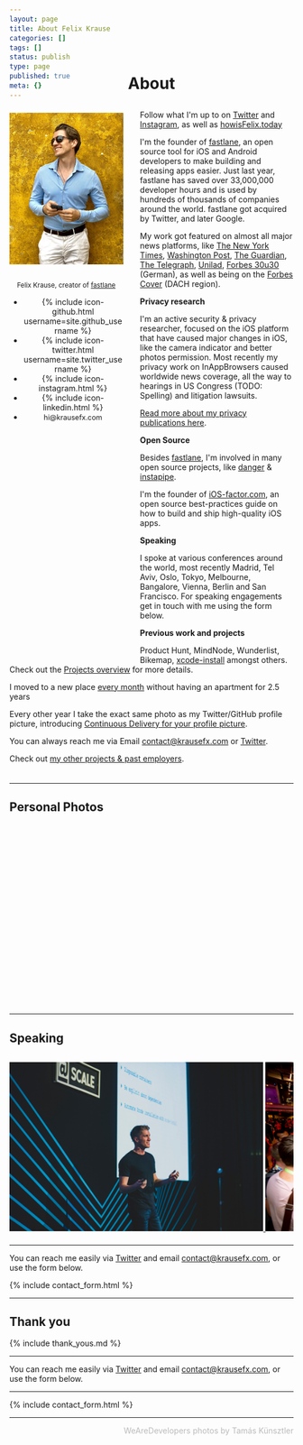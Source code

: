 ```yaml
---
layout: page
title: About Felix Krause
categories: []
tags: []
status: publish
type: page
published: true
meta: {}
---
```


<h1 id="about-header">About</h1>

<div id="leftCol">
  <img src="/assets/FelixKrauseProfilePicture.jpg" width="290" style="margin-bottom: 10px; margin-top: 5px;" />
  <br />
  <p style="text-align: center;"><small style="">Felix Krause, creator of <a href="https://fastlane.tools" target="_blank">fastlane</a></small></p>
  <!-- Social links -->
  <ul id="about-social" class="social-media-list" style="margin-top: 10px; margin-bottom: 30px;">
    <li>
      {% include icon-github.html username=site.github_username %}
    </li>
    <li>
      {% include icon-twitter.html username=site.twitter_username %}
    </li>
    <li>
      {% include icon-instagram.html %}
    </li>
    <li>
      {% include icon-linkedin.html %}
    </li>
    <li>
      <a style="font-size: 90%" href="mailto:hi@krausefx.com">hi@krausefx.com</a>
    </li>
  </ul>
</div>

<div id="rightCol">
  <p>Follow what I'm up to on <a href="https://twitter.com/krausefx">Twitter</a> and <a href="https://instagram.com/KrauseFx">Instagram</a>, as well as <a href="https://howisFelix.today">howisFelix.today</a></p>

  <p>I'm the founder of <a href="https://fastlane.tools" target="_blank">fastlane</a>, an open source tool for iOS and Android developers to make building and releasing apps easier. Just last year, fastlane has saved over 33,000,000 developer hours and is used by hundreds of thousands of companies around the world. fastlane got acquired by Twitter, and later Google.</p>
  
  <p>My work got featured on almost all major news platforms, like <a href="https://www.nytimes.com/2022/08/19/technology/tiktok-browser-tracking.html">The New York Times</a>, <a href="https://www.washingtonpost.com/technology/2022/09/13/facebook-instagram-data-privacy/">Washington Post</a>, <a href="https://www.theguardian.com/technology/2017/oct/12/apple-id-iphone-password-demands-security-flaw-phishing-attack-fake-sign-in-request">The Guardian</a>, <a href="https://www.telegraph.co.uk/technology/2017/10/26/warning-iphone-apps-can-silently-turn-cameras-time/">The Telegraph</a>, <a href="https://www.unilad.co.uk/featured/creepy-apple-loophole-seriously-infringes-on-your-privacy/">Unilad</a>, <a href="https://www.forbes.at/artikel/30u30-2017-felix-krause.html" target="_blank">Forbes 30u30</a> (German), as well as being on the <a href="https://twitter.com/krausefx/status/737989912847224832?lang=en">Forbes Cover</a> (DACH region).</p>

  <p><b>Privacy research</b></p>

  <p>I'm an active security & privacy researcher, focused on the iOS platform that have caused major changes in iOS, like the camera indicator and better photos permission. Most recently my privacy work on InAppBrowsers caused worldwide news coverage, all the way to hearings in US Congress (TODO: Spelling) and litigation lawsuits.
  </p>
  
  <p><a href="/privacy">Read more about my privacy publications here</a>.</p>

  <p><b>Open Source</b></p>

  <p>Besides <a href="https://fastlane.tools" target="_blank">fastlane</a>, I'm involved in many open source projects, like <a href="https://github.com/danger/danger" target="_blank">danger</a> & <a href="https://instapipe.net">instapipe</a>.</p>

  <p>I'm the founder of <a href="https://ios-factor.com" target="_blank">iOS-factor.com</a>, an open source best-practices guide on how to build and ship high-quality iOS apps.</p>

  <p><b>Speaking</b></p>

  <p>I spoke at various conferences around the world, most recently Madrid, Tel Aviv, Oslo, Tokyo, Melbourne, Bangalore, Vienna, Berlin and San Francisco. For speaking engagements get in touch with me using the form below.</p>

  <p><b>Previous work and projects</b></p>
  <p>Product Hunt, MindNode, Wunderlist, Bikemap, <a href="https://github.com/xcpretty/xcode-install">xcode-install</a> amongst others. Check out the <a href="/projects">Projects overview</a> for more details.</p>

  <p>I moved to a new place <a href="/blog/going-nomad">every month</a> without having an apartment for 2.5 years</p>

  <p>Every other year I take the exact same photo as my Twitter/GitHub profile picture, introducing <a href="/blog/continuous-delivery-for-your-profile-picture">Continuous Delivery for your profile picture</a>.</p>

  <p>You can always reach me via Email <a href="mailto:contact@krausefx.com">contact@krausefx.com</a> or <a href="https://twitter.com/KrauseFx">Twitter</a>.</p>

  <p>Check out <a href="/projects">my other projects & past employers</a>.</p>
</div>

<hr style="margin-top: 35px" />

<h2>Personal Photos</h2>
<div class="imageCarousel" id="personalCarousel">
</div>

<hr />

<h2>Speaking</h2>
<div class="imageCarousel">
  <a href="/assets/speaking/FelixKrause1.jpg" target="_blank">
    <img src="/assets/speaking/FelixKrause1.jpg" alt="Felix Krause (KrauseFx) speaking at conference at Facebook Mobile at Scale in Tel Aviv, Israel" />
  </a>
  <a href="/assets/speaking/FelixKrause4.jpg" target="_blank">
    <img src="/assets/speaking/FelixKrause4.jpg" alt="Felix Krause (KrauseFx) speaking at conference at trySwift in New York" />
  </a>
  <a href="/assets/speaking/FelixKrause2.jpg" target="_blank">
    <img src="/assets/speaking/FelixKrause2.jpg" alt="Felix Krause (KrauseFx) speaking at conference at Facebook Mobile at Scale in Tel Aviv, Israel" />
  </a>
  <a href="/assets/speaking/FelixKrause5.jpg" target="_blank">
    <img src="/assets/speaking/FelixKrause5.jpg" alt="Felix Krause (KrauseFx) speaking at conference at WeAreDevelopers in Vienna, Austria" />
  </a>
  <a href="/assets/speaking/FelixKrause3.jpg" target="_blank">
    <img src="/assets/speaking/FelixKrause3.jpg" alt="Felix Krause (KrauseFx) speaking at conference at Facebook Mobile at Scale in Tel Aviv, Israel" />
  </a>
  <a href="/assets/speaking/FelixKrause6.jpg" target="_blank">
    <img src="/assets/speaking/FelixKrause6.jpg" alt="Felix Krause (KrauseFx) speaking at conference at trySwift in New York" />
  </a>
  <a href="/assets/speaking/FelixKrause7.jpg" target="_blank">
    <img src="/assets/speaking/FelixKrause7.jpg" alt="Felix Krause (KrauseFx) speaking at conference at trySwift in New York" />
  </a>
</div>

<script type="text/javascript">
  var url = "https://backend.howisfelix.today/api.json";

  var xmlHttp = new XMLHttpRequest();
  xmlHttp.onreadystatechange = function() { 
      if (xmlHttp.readyState == 4 && xmlHttp.status == 200) {
        var content = JSON.parse(xmlHttp.responseText)
        var photos = content["recentPhotos"]
        var personalCarousel = document.getElementById("personalCarousel")
        for (let photoIndex in photos) {
          let currentEntry = photos[photoIndex]
          let permalink = currentEntry["permalink"]

          // Since we have that photo right above
          if (currentEntry["ig_id"] == "2774359584489420424") {
            continue;
          }

          var linkNode = document.createElement("a");
          linkNode["href"] = permalink
          linkNode["target"] = "_blank"
          var imageNode = document.createElement("span")
          imageNode["style"] = "background-image: url(" + currentEntry["thumbnail_url"] + ")"
          imageNode.setAttribute("alt", currentEntry["caption"])

          linkNode.appendChild(imageNode)
          personalCarousel.appendChild(linkNode)

          if (photoIndex > 8) {
            break; // We don't want to load all the images
          }
        }
      }
  }
  xmlHttp.open("GET", url, true); // true = asynchronous 
  xmlHttp.send(null);
</script>

---
  
You can reach me easily via <a href="https://twitter.com/KrauseFx">Twitter</a> and email <a href="mailto:contact@krausefx.com">contact@krausefx.com</a>, or use the form below.

{% include contact_form.html %}

---

## Thank you

{% include thank_yous.md %}

---

You can reach me easily via <a href="https://twitter.com/KrauseFx">Twitter</a> and email <a href="mailto:contact@krausefx.com">contact@krausefx.com</a>, or use the form below.

---

{% include contact_form.html %}

---

<p style="text-align: right; color: #bbb">
  WeAreDevelopers photos by Tamás Künsztler
</p>

<style type="text/css">
  #about-social a {
    text-decoration: none !important;
  }
  .imageCarousel {
    margin-top: 30px;
    height: 310px;
    width: 100%;
    overflow-y: none;
    overflow-x: scroll;
    white-space: nowrap;
  }

  .imageCarousel > a > img {
    height: 300px;
    width: auto;
    max-width: none; /* to override page wide attribute */
    display: inline-block;
  }
  #personalCarousel > a > span {
    /* I didn't spend the time investigating why this is necessary */
    margin-right: 5px;
    height: 300px;
    display: inline-block;
    width: 300px; /* IG pictures should always be square */
    background-size: cover;
    background-repeat: no-repeat;
    background-position: 50% 50%;
  }
  #contactform {
    padding-top: 30px;
  }

  #contactform input[type="email"] {
    width: calc(100% - 20px);
    height: 30px;
    font-size: 16px;
    padding: 10px;
    margin-bottom: 10px;
  }
  #contactform textarea {
    width: calc(100% - 30px);
    height: 100px;
    font-size: 16px;
    border: 1px solid #ccc;
    background-color: #fafafa;
    padding: 15px;
    resize: vertical;
  }
  #contactform input[type="submit"] {
    display: inline-block;
    width: 127px;
    height: 42px;
    background-color: #272727;
    color: white;
    font-weight: 600;
    font-style: normal;
    font-size: 14px;
    border: none;
    margin-top: 10px;
    cursor: pointer;
  }
  #leftCol {
    margin-bottom: 40px;
    margin-right: 30px;
    width: 100%;
    text-align: center;
  }
  #about-header {
    text-align: center;
    margin-bottom: 30px;
    margin-top: -60px
  }
  @media screen and (max-width: 800px) {
    #about-header {
      margin-top: -20px;
      margin-bottom: 10px;
    }
    .imageCarousel {
      height: 190px;
    }
    .imageCarousel > a > img {
      height: 180px;
    }
    #personalCarousel > a > span {
      height: 180px;
      width: 180px;
    }
    #leftCol > img { 
      width: 40%;
    }
    #leftCol > p {
      display: none;
    }
  }
  @media screen and (min-width: 800px) {
    #leftCol {
        width: 40%; 
        float: left;
        height: 940px;
      }
    }
  }
  @media screen and (min-width: 800px) {
    #rightCol {
      width: 55%; 
      float: right;
    }
  }
  }
</style>
